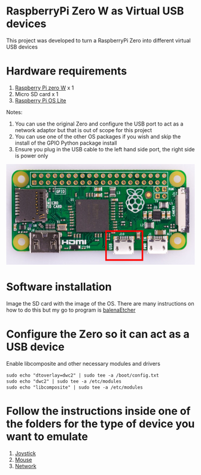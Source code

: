 # RaspberryPi Zero W as Virtual USB devices

This project was developed to turn a RaspberryPi Zero into different virtual USB devices

# Hardware requirements

1. [Raspberry Pi zero W](https://www.raspberrypi.org/products/raspberry-pi-zero-w/) x 1
1. Micro SD card x 1
1. [Raspberry Pi OS Lite](https://www.raspberrypi.org/software/operating-systems/#raspberry-pi-os-32-bit)


Notes:
1. You can use the original Zero and configure the USB port to act as a network adaptor but that is out of scope for this project
1. You can use one of the other OS packages if you wish and skip the install of the GPIO Python package install
1. Ensure you plug in the USB cable to the left hand side port, the right side is power only

![Left port](images/Raspberry-Pi-Zero-Overhead.jpg)

# Software installation

Image the SD card with the image of the OS. There are many instructions on how to do this but my go to program is [balenaEtcher](https://www.balena.io/etcher/)

# Configure the Zero so it can act as a USB device

Enable libcomposite and other necessary modules and drivers
   ```
   sudo echo "dtoverlay=dwc2" | sudo tee -a /boot/config.txt
   sudo echo "dwc2" | sudo tee -a /etc/modules
   sudo echo "libcomposite" | sudo tee -a /etc/modules
   ```

# Follow the instructions inside one of the folders for the type of device you want to emulate
1. [Joystick](joystick)
1. [Mouse](mouse)
1. [Network](network)
